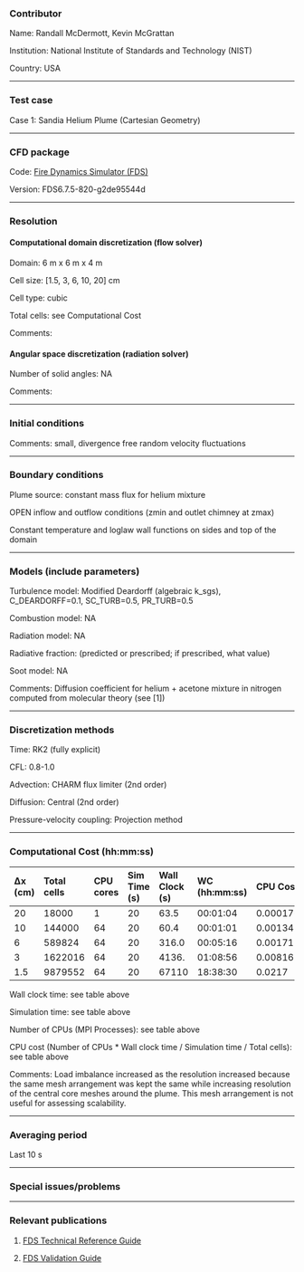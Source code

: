### Contributor
Name: Randall McDermott, Kevin McGrattan

Institution: National Institute of Standards and Technology (NIST)

Country: USA

------------------

### Test case

Case 1: Sandia Helium Plume (Cartesian Geometry)

------------------

### CFD package

Code: [Fire Dynamics Simulator (FDS)](https://github.com/firemodels/fds)

Version: FDS6.7.5-820-g2de95544d

------------------

### Resolution

#### Computational domain discretization (flow solver)

Domain:  6 m x 6 m x 4 m  

Cell size: [1.5, 3, 6, 10, 20] cm

Cell type: cubic

Total cells: see Computational Cost

Comments:

#### Angular space discretization (radiation solver)

Number of solid angles: NA

Comments:

------------------

### Initial conditions

Comments: small, divergence free random velocity fluctuations

------------------

### Boundary conditions

Plume source: constant mass flux for helium mixture  

OPEN inflow and outflow conditions  (zmin and outlet chimney at zmax)

Constant temperature and loglaw wall functions on sides and top of the domain

------------------

### Models (include parameters)

Turbulence model: Modified Deardorff (algebraic k_sgs), C_DEARDORFF=0.1, SC_TURB=0.5, PR_TURB=0.5

Combustion model: NA

Radiation model: NA

Radiative fraction: (predicted or prescribed; if prescribed, what value)

Soot model: NA

Comments: Diffusion coefficient for helium + acetone mixture in nitrogen computed from molecular theory (see [1])

------------------

### Discretization methods

Time: RK2 (fully explicit)

CFL: 0.8-1.0

Advection: CHARM flux limiter (2nd order)

Diffusion: Central (2nd order)

Pressure-velocity coupling: Projection method

------------------

### Computational Cost (hh:mm:ss)

| ∆x (cm) | Total cells | CPU cores | Sim Time (s) | Wall Clock (s) | WC (hh:mm:ss) | CPU Cost |
| :-------| :-----------| :-------- | :----------- | :------------- | :------------ | :------- |
| 20      | 18000       | 1         | 20           | 63.5           | 00:01:04      | 0.000176 |
| 10      | 144000      | 64        | 20           | 60.4           | 00:01:01      | 0.00134  |
| 6       | 589824      | 64        | 20           | 316.0          | 00:05:16      | 0.00171  |
| 3       | 1622016     | 64        | 20           | 4136.          | 01:08:56      | 0.00816  |
| 1.5     | 9879552     | 64        | 20           | 67110          | 18:38:30      | 0.0217   |

Wall clock time: see table above

Simulation time: see table above

Number of CPUs (MPI Processes): see table above

CPU cost (Number of CPUs * Wall clock time / Simulation time / Total cells): see table above

Comments: Load imbalance increased as the resolution increased because the same mesh arrangement was kept the same while increasing resolution of the central core meshes around the plume.  This mesh arrangement is not useful for assessing scalability.

------------------

### Averaging period

Last 10 s

------------------

### Special issues/problems

------------------

### Relevant publications

1. [FDS Technical Reference Guide](https://github.com/firemodels/fds/releases)

2. [FDS Validation Guide](https://github.com/firemodels/fds/releases)

